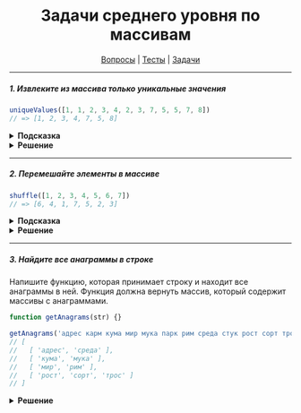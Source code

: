 <div align="center">

# Задачи среднего уровня по массивам

[Вопросы](https://github.com/dollaween/javascript-questions)
|
[Тесты](https://github.com/dollaween/javascript-tests)
|
[Задачи](https://github.com/dollaween/javascript-tasks)

</div>

---

##### 1. Извлеките из массива только уникальные значения

```javascript
uniqueValues([1, 1, 2, 3, 4, 2, 3, 7, 5, 5, 7, 8])
// => [1, 2, 3, 4, 7, 5, 8]
```

<details><summary><b>Подсказка</b></summary>
<p>

Попробуйте использовать `new Set()`.

</p>
</details>

<details><summary><b>Решение</b></summary>
<p>

```javascript
function uniqueValues(arr) {
  return [...new Set(arr)]
}
```

</p>
</details>

---

##### 2. Перемешайте элементы в массиве

```javascript
shuffle([1, 2, 3, 4, 5, 6, 7])
// => [6, 4, 1, 7, 5, 2, 3]
```

<details><summary><b>Подсказка</b></summary>
<p>

Попробуйте использовать метод `Array.sort()` и `Math.random()`.

</p>
</details>

<details><summary><b>Решение</b></summary>
<p>

```javascript
function shuffle(arr) {
  return arr.sort(() => Math.random() - 0.5)
}
```

</p>
</details>

---

##### 3. Найдите все анаграммы в строке
Напишите функцию, которая принимает строку и находит все анаграммы в ней. Функция должна вернуть массив, который содержит массивы с анаграммами.

```javascript
function getAnagrams(str) {}

getAnagrams('адрес карм кума мир мука парк рим среда стук рост сорт трос')
// [
//   [ 'адрес', 'среда' ],
//   [ 'кума', 'мука' ],
//   [ 'мир', 'рим' ],
//   [ 'рост', 'сорт', 'трос' ]
// ]
```

<details><summary><b>Решение</b></summary>
<p>

```javascript
function getAnagrams(str) {
  const words = str.split(' ')
  const result = []
  const freqCounter = {}

  function sort(str) {
    return str.split('').sort().join('')
  }

  for (let val of words) {
    freqCounter[sort(val)] = []
  }

  for (let i = 0; i < words.length; i++) {
    let alphabetVal = sort(words[i])
    if (freqCounter[alphabetVal]) {
      freqCounter[alphabetVal].push(words[i])
    }
  }

  for (let val in freqCounter) {
    if (freqCounter[val].length > 1) {
      result.push(freqCounter[val])
    }
  }

  return result
}
```

</p>
</details>
